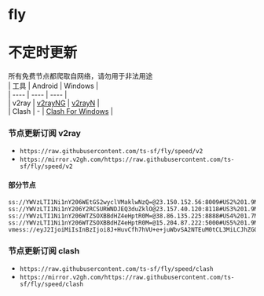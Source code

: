 # fly
# 不定时更新
所有免费节点都爬取自网络，请勿用于非法用途  
|  工具  | Android  | Windows  |  
|  ----  | ----   | ----  |  
| v2ray  | [v2rayNG](https://github.com/2dust/v2rayNG/releases) | [v2rayN](https://github.com/2dust/v2rayN/releases) |  
| Clash  | - | [Clash For Windows](https://github.com/2dust/clashN/releases) | 
  
### 节点更新订阅  v2ray
- `https://raw.githubusercontent.com/ts-sf/fly/speed/v2`  
- `https://mirror.v2gh.com/https://raw.githubusercontent.com/ts-sf/fly/speed/v2`  

#### 部分节点  
``` 
ss://YWVzLTI1Ni1nY206WEtGS2wyclVMaklwNzQ=@23.150.152.56:8009#US2%201.9MB%2Fs
ss://YWVzLTI1Ni1nY206Y2RCSURWNDJEQ3duZklO@23.157.40.120:8118#US3%201.9MB%2Fs
ss://YWVzLTI1Ni1nY206WTZSOXBBdHZ4eHptR0M=@38.86.135.225:8888#US4%201.7MB%2Fs
ss://YWVzLTI1Ni1nY206WTZSOXBBdHZ4eHptR0M=@15.204.87.222:5000#US5%201.9MB%2Fs
vmess://eyJ2IjoiMiIsInBzIjoi8J+HuvCfh7hVU+e+juWbvSA2NTEuM0tCL3MiLCJhZGQiOiIxMDQuMTkuMzguMTIiLCJwb3J0IjoiMjA4NiIsImlkIjoiZTllM2NjMTMtZGI0OC00Y2MxLThjMjQtNzYyNjQzOWE1MzM5IiwiYWlkIjoiMCIsInNjeSI6ImF1dG8iLCJuZXQiOiJ3cyIsInR5cGUiOiJub25lIiwiaG9zdCI6ImlwMTQuZnJlZWdyYWRlbHkueHl6IiwicGF0aCI6ImdpdGh1Yi5jb20vQWx2aW45OTk5IiwidGxzIjoiIiwic25pIjoiIiwidGVzdF9uYW1lIjoiVVPnvo7lm70ifQ==
```
### 节点更新订阅  clash
- `https://raw.githubusercontent.com/ts-sf/fly/speed/clash`  
- `https://mirror.v2gh.com/https://raw.githubusercontent.com/ts-sf/fly/speed/clash`  


